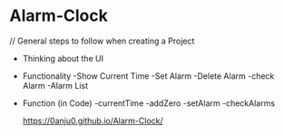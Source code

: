 # Alarm-Clock

// General steps to follow when  creating a Project

- Thinking about the UI
- Functionality
    -Show Current Time 
    -Set Alarm
    -Delete Alarm
    -check Alarm
    -Alarm List
- Function (in Code)
    -currentTime
    -addZero
    -setAlarm
    -checkAlarms
    
     https://0anju0.github.io/Alarm-Clock/
